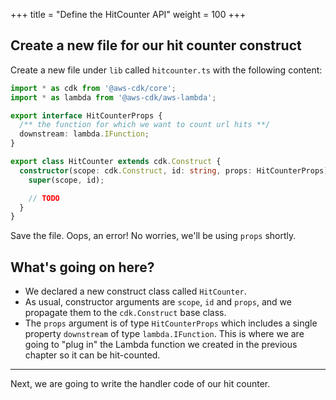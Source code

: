 +++
title = "Define the HitCounter API"
weight = 100
+++

## Create a new file for our hit counter construct

Create a new file under `lib` called `hitcounter.ts` with the following content:

```ts
import * as cdk from '@aws-cdk/core';
import * as lambda from '@aws-cdk/aws-lambda';

export interface HitCounterProps {
  /** the function for which we want to count url hits **/
  downstream: lambda.IFunction;
}

export class HitCounter extends cdk.Construct {
  constructor(scope: cdk.Construct, id: string, props: HitCounterProps) {
    super(scope, id);

    // TODO
  }
}
```

Save the file. Oops, an error! No worries, we'll be using `props` shortly.

## What's going on here?

* We declared a new construct class called `HitCounter`.
* As usual, constructor arguments are `scope`, `id` and `props`, and we
  propagate them to the `cdk.Construct` base class.
* The `props` argument is of type `HitCounterProps` which includes a single
  property `downstream` of type `lambda.IFunction`. This is where we are going to "plug in" the
  Lambda function we created in the previous chapter so it can be hit-counted.

----

Next, we are going to write the handler code of our hit counter.
